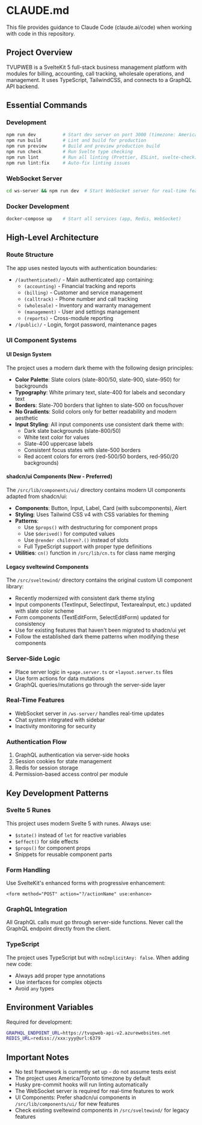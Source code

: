 # CLAUDE.md

This file provides guidance to Claude Code (claude.ai/code) when working with code in this repository.

## Project Overview
TVUPWEB is a SvelteKit 5 full-stack business management platform with modules for billing, accounting, call tracking, wholesale operations, and management. It uses TypeScript, TailwindCSS, and connects to a GraphQL API backend.

## Essential Commands

### Development
```bash
npm run dev          # Start dev server on port 3000 (timezone: America/Toronto)
npm run build        # Lint and build for production
npm run preview      # Build and preview production build
npm run check        # Run Svelte type checking
npm run lint         # Run all linting (Prettier, ESLint, svelte-check)
npm run lint:fix     # Auto-fix linting issues
```

### WebSocket Server
```bash
cd ws-server && npm run dev  # Start WebSocket server for real-time features
```

### Docker Development
```bash
docker-compose up    # Start all services (app, Redis, WebSocket)
```

## High-Level Architecture

### Route Structure
The app uses nested layouts with authentication boundaries:
- `/(authenticated)/` - Main authenticated app containing:
  - `(accounting)` - Financial tracking and reports
  - `(billing)` - Customer and service management
  - `(calltrack)` - Phone number and call tracking
  - `(wholesale)` - Inventory and warranty management
  - `(management)` - User and settings management
  - `(reports)` - Cross-module reporting
- `/(public)/` - Login, forgot password, maintenance pages

### UI Component Systems

#### UI Design System
The project uses a modern dark theme with the following design principles:
- **Color Palette**: Slate colors (slate-800/50, slate-900, slate-950) for backgrounds
- **Typography**: White primary text, slate-400 for labels and secondary text
- **Borders**: Slate-700 borders that lighten to slate-500 on focus/hover
- **No Gradients**: Solid colors only for better readability and modern aesthetic
- **Input Styling**: All input components use consistent dark theme with:
  - Dark slate backgrounds (slate-800/50)
  - White text color for values
  - Slate-400 uppercase labels
  - Consistent focus states with slate-500 borders
  - Red accent colors for errors (red-500/50 borders, red-950/20 backgrounds)

#### shadcn/ui Components (New - Preferred)
The `/src/lib/components/ui/` directory contains modern UI components adapted from shadcn/ui:
- **Components**: Button, Input, Label, Card (with subcomponents), Alert
- **Styling**: Uses Tailwind CSS v4 with CSS variables for theming
- **Patterns**: 
  - Use `$props()` with destructuring for component props
  - Use `$derived()` for computed values
  - Use `@render children?.()` instead of slots
  - Full TypeScript support with proper type definitions
- **Utilities**: `cn()` function in `/src/lib/cn.ts` for class name merging

#### Legacy sveltewind Components
The `/src/sveltewind/` directory contains the original custom UI component library:
- Recently modernized with consistent dark theme styling
- Input components (TextInput, SelectInput, TextareaInput, etc.) updated with slate color scheme
- Form components (TextEditForm, SelectEditForm) updated for consistency
- Use for existing features that haven't been migrated to shadcn/ui yet
- Follow the established dark theme patterns when modifying these components

### Server-Side Logic
- Place server logic in `+page.server.ts` or `+layout.server.ts` files
- Use form actions for data mutations
- GraphQL queries/mutations go through the server-side layer

### Real-Time Features
- WebSocket server in `/ws-server/` handles real-time updates
- Chat system integrated with sidebar
- Inactivity monitoring for security

### Authentication Flow
1. GraphQL authentication via server-side hooks
2. Session cookies for state management
3. Redis for session storage
4. Permission-based access control per module

## Key Development Patterns

### Svelte 5 Runes
This project uses modern Svelte 5 with runes. Always use:
- `$state()` instead of `let` for reactive variables
- `$effect()` for side effects
- `$props()` for component props
- Snippets for reusable component parts

### Form Handling
Use SvelteKit's enhanced forms with progressive enhancement:
```svelte
<form method="POST" action="?/actionName" use:enhance>
```

### GraphQL Integration
All GraphQL calls must go through server-side functions. Never call the GraphQL endpoint directly from the client.

### TypeScript
The project uses TypeScript but with `noImplicitAny: false`. When adding new code:
- Always add proper type annotations
- Use interfaces for complex objects
- Avoid `any` types

## Environment Variables
Required for development:
```bash
GRAPHQL_ENDPOINT_URL=https://tvupweb-api-v2.azurewebsites.net
REDIS_URL=rediss://xxx:yyy@url:6379
```

## Important Notes
- No test framework is currently set up - do not assume tests exist
- The project uses America/Toronto timezone by default
- Husky pre-commit hooks will run linting automatically
- The WebSocket server is required for real-time features to work
- UI Components: Prefer shadcn/ui components in `/src/lib/components/ui/` for new features
- Check existing sveltewind components in `/src/sveltewind/` for legacy features